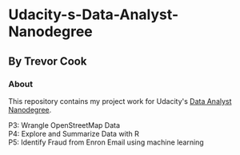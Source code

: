 # Udacity-s-Data-Analyst-Nanodegree
## By Trevor Cook

### About
This repository contains my project work for Udacity's [Data Analyst Nanodegree](https://www.udacity.com/course/nd002).

P3: Wrangle OpenStreetMap Data<br>
P4: Explore and Summarize Data with R<br>
P5: Identify Fraud from Enron Email using machine learning
